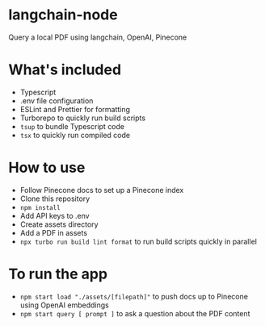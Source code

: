 # langchain-node

Query a local PDF using langchain, OpenAI, Pinecone

# What's included

- Typescript
- .env file configuration
- ESLint and Prettier for formatting
- Turborepo to quickly run build scripts
- `tsup` to bundle Typescript code
- `tsx` to quickly run compiled code

# How to use

- Follow Pinecone docs to set up a Pinecone index
- Clone this repository
- `npm install`
- Add API keys to .env
- Create assets directory
- Add a PDF in assets
- `npx turbo run build lint format` to run build scripts quickly in parallel

# To run the app

- `npm start load "./assets/[filepath]"` to push docs up to Pinecone using OpenAI embeddings
- `npm start query [ prompt ]` to ask a question about the PDF content
